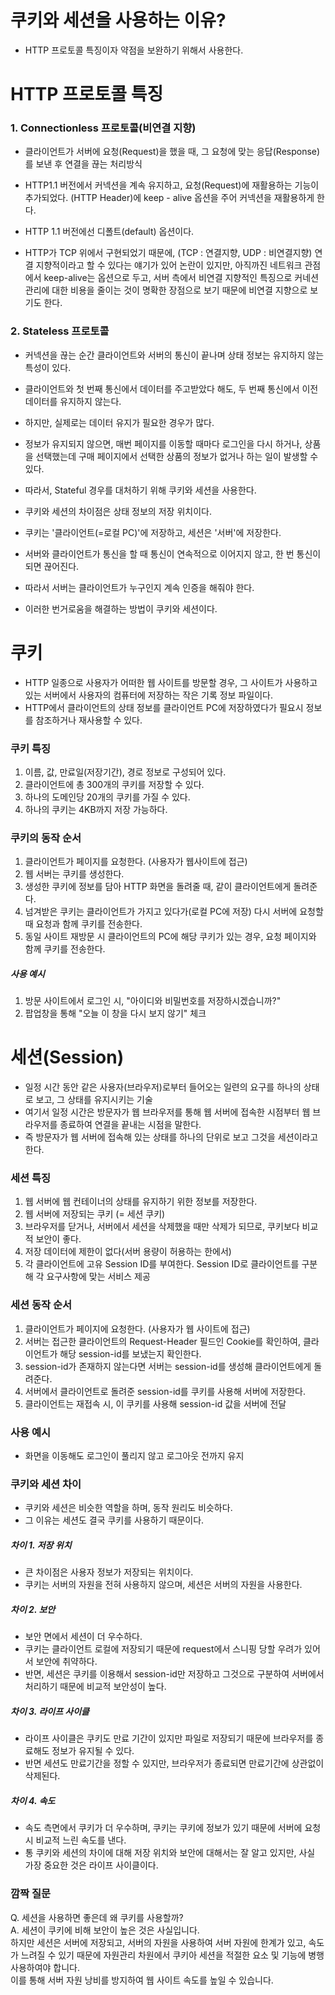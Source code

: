 <h1> 쿠키와 세션을 사용하는 이유? </h1>

- HTTP 프로토콜 특징이자 약점을 보완하기 위해서 사용한다.

<h1> HTTP 프로토콜 특징 </h1>

<h3> 1. Connectionless 프로토콜(비연결 지향) </h3>

- 클라이언트가 서버에 요청(Request)을 했을 때, 그 요청에 맞는 응답(Response)를 보낸 후 연결을 끊는 처리방식
- HTTP1.1 버전에서 커넥션을 계속 유지하고, 요청(Request)에 재활용하는 기능이 추가되었다. (HTTP Header)에 keep - alive 옵션을 주어 커넥션을 재활용하게 한다.
- HTTP 1.1 버전에선 디폴트(default) 옵션이다.

- HTTP가 TCP 위에서 구현되었기 때문에, (TCP : 연결지향, UDP : 비연결지향) 연결 지향적이라고 할 수 있다는 얘기가 있어 논란이 있지만, 아직까진 네트워크 관점에서 keep-alive는 옵션으로 두고, 서버 측에서 비연결 지향적인 특징으로 커네션 관리에 대한 비용을 줄이는 것이 명확한 장점으로 보기 때문에 비연결 지향으로 보기도 한다.


<h3> 2. Stateless 프로토콜 </h3>

- 커넥션을 끊는 순간 클라이언트와 서버의 통신이 끝나며 상태 정보는 유지하지 않는 특성이 있다.
- 클라이언트와 첫 번째 통신에서 데이터를 주고받았다 해도, 두 번째 통신에서 이전 데이터를 유지하지 않는다.
- 하지만, 실제로는 데이터 유지가 필요한 경우가 많다.
- 정보가 유지되지 않으면, 매번 페이지를 이동할 때마다 로그인을 다시 하거나, 상품을 선택했는데 구매 페이지에서 선택한 상품의 정보가 없거나 하는  일이 발생할 수 있다.
- 따라서, Stateful 경우를 대처하기 위해 쿠키와 세션을 사용한다.
- 쿠키와 세션의 차이점은 상태 정보의 저장 위치이다.
- 쿠키는 '클라이언트(=로컬 PC)'에 저장하고, 세션은 '서버'에 저장한다.

- 서버와 클라이언트가 통신을 할 때 통신이 연속적으로 이어지지 않고, 한 번 통신이 되면 끊어진다.
- 따라서 서버는 클라이언트가 누구인지 계속 인증을 해줘야 한다.
- 이러한 번거로움을 해결하는 방법이 쿠키와 세션이다.


<h1> 쿠키 </h1>

- HTTP 일종으로 사용자가 어떠한 웹 사이트를 방문할 경우, 그 사이트가 사용하고 있는 서버에서 사용자의 컴퓨터에 저장하는 작은 기록 정보 파일이다.
- HTTP에서 클라이언트의 상태 정보를 클라이언트 PC에 저장하였다가 필요시 정보를 참조하거나 재사용할 수 있다.

<h3> 쿠키 특징 </h3>

1. 이름, 값, 만료일(저장기간), 경로 정보로 구성되어 있다.
2. 클라이언트에 총 300개의 쿠키를 저장할 수 있다.
3. 하나의 도메인당 20개의 쿠키를 가질 수 있다.
4. 하나의 쿠키는 4KB까지 저장 가능하다.

<h3> 쿠키의 동작 순서 </h3>

1. 클라이언트가 페이지를 요청한다. (사용자가 웹사이트에 접근)
2. 웹 서버는 쿠키를 생성한다.
3. 생성한 쿠키에 정보를 담아 HTTP 화면을 돌려줄 때, 같이 클라이언트에게 돌려준다.
4. 넘겨받은 쿠키는 클라이언트가 가지고 있다가(로컬 PC에 저장) 다시 서버에 요청할 때 요청과 함께 쿠키를 전송한다.
5. 동일 사이트 재방문 시 클라이언트의 PC에 해당 쿠키가 있는 경우, 요청 페이지와 함께 쿠키를 전송한다.

<h5> 사용 예시 </h5>

1. 방문 사이트에서 로그인 시, "아이디와 비밀번호를 저장하시겠습니까?"
2. 팝업창을 통해 "오늘 이 창을 다시 보지 않기" 체크

<h1> 세션(Session) </h1>

- 일정 시간 동안 같은 사용자(브라우저)로부터 들어오는 일련의 요구를 하나의 상태로 보고, 그 상태를 유지시키는 기술
- 여기서 일정 시간은 방문자가 웹 브라우저를 통해 웹 서버에 접속한 시점부터 웹 브라우저를 종료하여 연결을 끝내는 시점을 말한다.
- 즉 방문자가 웹 서버에 접속해 있는 상태를 하나의 단위로 보고 그것을 세션이라고 한다.

<h3> 세션 특징 </h3>

1. 웹 서버에 웹 컨테이너의 상태를 유지하기 위한 정보를 저장한다.
2. 웹 서버에 저장되는 쿠키 (= 세션 쿠키)
3. 브라우저를 닫거나, 서버에서 세션을 삭제했을 때만 삭제가 되므로, 쿠키보다 비교적 보안이 좋다.
4. 저장 데이터에 제한이 없다(서버 용량이 허용하는 한에서)
5. 각 클라이언트에 고유 Session ID를 부여한다. Session ID로 클라이언트를 구분해 각 요구사항에 맞는 서비스 제공

<h3> 세션 동작 순서 </h3>

1. 클라이언트가 페이지에 요청한다. (사용자가 웹 사이트에 접근)
2. 서버는 접근한 클라이언트의 Request-Header 필드인 Cookie를 확인하여, 클라이언트가 해당 session-id를 보냈는지 확인한다.
3. session-id가 존재하지 않는다면 서버는 session-id를 생성해 클라이언트에게 돌려준다.
4. 서버에서 클라이언트로 돌려준 session-id를 쿠키를 사용해 서버에 저장한다.
5. 클라이언트는 재접속 시, 이 쿠키를 사용해 session-id 값을 서버에 전달

<h3> 사용 예시 </h3>

- 화면을 이동해도 로그인이 풀리지 않고 로그아웃 전까지 유지

<h3> 쿠키와 세션 차이 </h3>

- 쿠키와 세션은 비슷한 역할을 하며, 동작 원리도 비슷하다.
- 그 이유는 세션도 결국 쿠키를 사용하기 때문이다.

<h5> 차이 1. 저장 위치 </h5>

- 큰 차이점은 사용자 정보가 저장되는 위치이다.
- 쿠키는 서버의 자원을 전혀 사용하지 않으며, 세션은 서버의 자원을 사용한다.

<h5> 차이 2. 보안 </h5>

- 보안 면에서 세션이 더 우수하다.
- 쿠키는 클라이언트 로컬에 저장되기 때문에 request에서 스니핑 당할 우려가 있어서 보안에 취약하다.
- 반면, 세션은 쿠키를 이용해서 session-id만 저장하고 그것으로 구분하여 서버에서 처리하기 때문에 비교적 보안성이 높다.

<h5> 차이 3. 라이프 사이클 </h5>

- 라이프 사이클은 쿠키도 만료 기간이 있지만 파일로 저장되기 때문에 브라우저를 종료해도 정보가 유지될 수 있다.
- 반면 세션도 만료기간을 정할 수 있지만, 브라우저가 종료되면 만료기간에 상관없이 삭제된다.

<h5> 차이 4. 속도 </h5>

- 속도 측면에서 쿠키가 더 우수하며, 쿠키는 쿠키에 정보가 있기 때문에 서버에 요청시 비교적 느린 속도를 낸다.
- 통 쿠키와 세션의 차이에 대해 저장 위치와 보안에 대해서는 잘 알고 있지만, 사실 가장 중요한 것은 라이프 사이클이다.

<h3> 깜짝 질문 </h3>

Q. 세션을 사용하면 좋은데 왜 쿠키를 사용할까?<br/>
A. 
세션이 쿠키에 비해 보안이 높은 것은 사실입니다. <br />
하지만 세션은 서버에 저장되고, 서버의 자원을 사용하여 서버 자원에 한계가 있고, 속도가 느려질 수 있기 때문에 자원관리 차원에서 쿠키아 세션을 적절한 요소 및 기능에 병행 사용하여야 합니다. <br />
이를 통해 서버 자원 낭비를 방지하여 웹 사이트 속도를 높일 수 있습니다.

